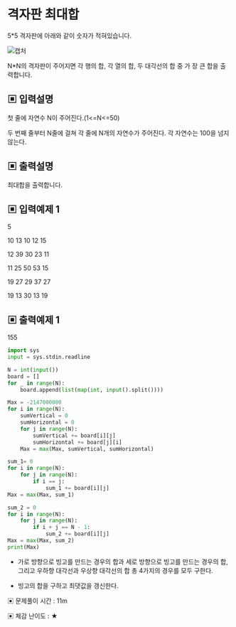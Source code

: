 # 격자판 최대합

5*5 격자판에 아래와 같이 숫자가 적혀있습니다.

![캡처](https://github.com/dnwls16071/TIL/assets/106802375/63219dc0-0f69-43dd-b56d-935a19c508e2)

N*N의 격자판이 주어지면 각 행의 합, 각 열의 합, 두 대각선의 합 중 가 장 큰 합을 출력합니다.

## ▣ 입력설명

첫 줄에 자연수 N이 주어진다.(1<=N<=50)

두 번째 줄부터 N줄에 걸쳐 각 줄에 N개의 자연수가 주어진다. 각 자연수는 100을 넘지 않는다.

## ▣ 출력설명

최대합을 출력합니다.

## ▣ 입력예제 1

5

10 13 10 12 15

12 39 30 23 11

11 25 50 53 15

19 27 29 37 27

19 13 30 13 19

## ▣ 출력예제 1

155

```python
import sys
input = sys.stdin.readline

N = int(input())
board = []
for _ in range(N):
    board.append(list(map(int, input().split())))

Max = -2147000000
for i in range(N):
    sumVertical = 0
    sumHorizontal = 0
    for j in range(N):
        sumVertical += board[i][j]
        sumHorizontal += board[j][i]
    Max = max(Max, sumVertical, sumHorizontal)

sum_1= 0
for i in range(N):
    for j in range(N):
        if i == j:
            sum_1 += board[i][j]
Max = max(Max, sum_1)

sum_2 = 0
for i in range(N):
    for j in range(N):
        if i + j == N - 1:
            sum_2 += board[i][j]
Max = max(Max, sum_2)
print(Max) 
```

- 가로 방향으로 빙고를 만드는 경우의 합과 세로 방향으로 빙고를 만드는 경우의 합, 그리고 우하향 대각선과 우상향 대각선의 합 총 4가지의 경우를 모두 구한다.

- 빙고의 합을 구하고 최댓값을 갱신한다.

▣ 문제풀이 시간 : 11m

▣ 체감 난이도 : ★
